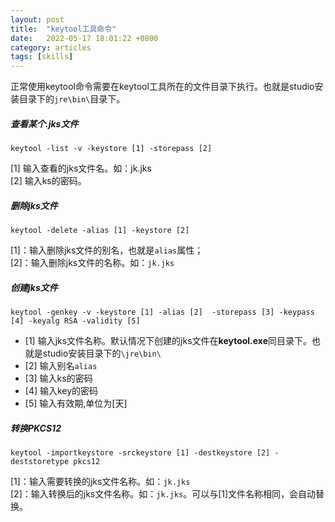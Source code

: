 ```yaml
---
layout: post
title:  "keytool工具命令"
date:   2022-05-17 18:01:22 +0800
category: articles
tags: [skills]
---
```

正常使用keytool命令需要在keytool工具所在的文件目录下执行。也就是studio安装目录下的`jre\bin\`目录下。

##### 查看某个.jks文件
```text
keytool -list -v -keystore [1] -storepass [2]
```
[1] 输入查看的jks文件名。如：jk.jks  
[2] 输入ks的密码。


##### 删除jks文件
```
keytool -delete -alias [1] -keystore [2]
```
[1]：输入删除jks文件的别名，也就是`alias`属性；  
[2]：输入删除jks文件的名称。如：`jk.jks`

##### 创建jks文件
```text
keytool -genkey -v -keystore [1] -alias [2]  -storepass [3] -keypass [4] -keyalg RSA -validity [5]
```
* [1] 输入jks文件名称。默认情况下创建的jks文件在**keytool.exe**同目录下。也就是studio安装目录下的` \jre\bin\ `
* [2] 输入别名`alias`
* [3] 输入ks的密码
* [4] 输入key的密码
* [5] 输入有效期,单位为[天]

##### 转换PKCS12
```
keytool -importkeystore -srckeystore [1] -destkeystore [2] -deststoretype pkcs12
```
[1]：输入需要转换的jks文件名称。如：`jk.jks`  
[2]：输入转换后的jks文件名称。如：`jk.jks`。可以与[1]文件名称相同，会自动替换。
